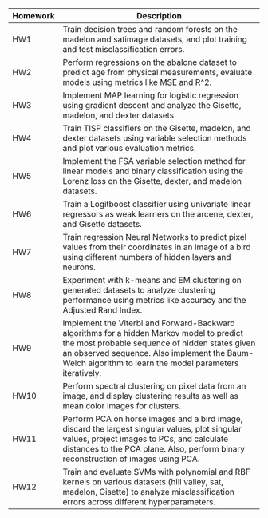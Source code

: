 | Homework | Description                                                                                                                                                                                                                                                                                                                                                                      |
|----------|----------------------------------------------------------------------------------------------------------------------------------------------------------------------------------------------------------------------------------------------------------------------------------------------------------------------------------------------------------------------------------|
| HW1      | Train decision trees and random forests on the madelon and satimage datasets, and plot training and test misclassification errors.                                                                                                                                                                                                                                                |
| HW2      | Perform regressions on the abalone dataset to predict age from physical measurements, evaluate models using metrics like MSE and R^2.                                                                                                                                                                                                                                             |
| HW3      | Implement MAP learning for logistic regression using gradient descent and analyze the Gisette, madelon, and dexter datasets.                                                                                                                                                                                                                                                     |
| HW4      | Train TISP classifiers on the Gisette, madelon, and dexter datasets using variable selection methods and plot various evaluation metrics.                                                                                                                                                                                                                                         |
| HW5      | Implement the FSA variable selection method for linear models and binary classification using the Lorenz loss on the Gisette, dexter, and madelon datasets.                                                                                                                                                                                                                      |
| HW6      | Train a Logitboost classifier using univariate linear regressors as weak learners on the arcene, dexter, and Gisette datasets.                                                                                                                                                                                                                                                   |
| HW7      | Train regression Neural Networks to predict pixel values from their coordinates in an image of a bird using different numbers of hidden layers and neurons.                                                                                                                                                                                                                      |
| HW8      | Experiment with k-means and EM clustering on generated datasets to analyze clustering performance using metrics like accuracy and the Adjusted Rand Index.                                                                                                                                                                                                                        |
| HW9      | Implement the Viterbi and Forward-Backward algorithms for a hidden Markov model to predict the most probable sequence of hidden states given an observed sequence. Also implement the Baum-Welch algorithm to learn the model parameters iteratively.                                                                                                                               |
| HW10     | Perform spectral clustering on pixel data from an image, and display clustering results as well as mean color images for clusters.                                                                                                                                                                                                                                                |
| HW11     | Perform PCA on horse images and a bird image, discard the largest singular values, plot singular values, project images to PCs, and calculate distances to the PCA plane. Also, perform binary reconstruction of images using PCA.                                                                                                                                                 |
| HW12     | Train and evaluate SVMs with polynomial and RBF kernels on various datasets (hill valley, sat, madelon, Gisette) to analyze misclassification errors across different hyperparameters.                                                                                                                                                                                            |
